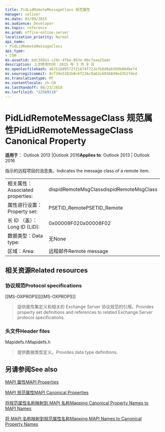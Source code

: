 ```yaml
---
title: PidLidRemoteMessageClass 规范属性
manager: soliver
ms.date: 03/09/2015
ms.audience: Developer
ms.topic: reference
ms.prod: office-online-server
localization_priority: Normal
api_name:
- PidLidRemoteMessageClass
api_type:
- COM
ms.assetid: bdc3d9a1-c29c-4fbe-893e-0bc7aaa25edc
description: 上次修改时间：2015 年 3 月 9 日
ms.openlocfilehash: a6751b89572f21674f723e7b0d8ab369b804be74
ms.sourcegitcommit: 0cf39e5382b8c6f236c8a63c6036849ed3527ded
ms.translationtype: MT
ms.contentlocale: zh-CN
ms.lasthandoff: 08/23/2018
ms.locfileid: "22569118"
---
```

# <a name="pidlidremotemessageclass-canonical-property"></a><span data-ttu-id="3f8ab-103">PidLidRemoteMessageClass 规范属性</span><span class="sxs-lookup"><span data-stu-id="3f8ab-103">PidLidRemoteMessageClass Canonical Property</span></span>

  
  
<span data-ttu-id="3f8ab-104">**适用于**： Outlook 2013 |Outlook 2016</span><span class="sxs-lookup"><span data-stu-id="3f8ab-104">**Applies to**: Outlook 2013 | Outlook 2016</span></span> 
  
<span data-ttu-id="3f8ab-105">指示的远程项目的消息类。</span><span class="sxs-lookup"><span data-stu-id="3f8ab-105">Indicates the message class of a remote item.</span></span>
  
|||
|:-----|:-----|
|<span data-ttu-id="3f8ab-106">相关属性：</span><span class="sxs-lookup"><span data-stu-id="3f8ab-106">Associated properties:</span></span>  <br/> |<span data-ttu-id="3f8ab-107">dispidRemoteMsgClass</span><span class="sxs-lookup"><span data-stu-id="3f8ab-107">dispidRemoteMsgClass</span></span>  <br/> |
|<span data-ttu-id="3f8ab-108">属性进行设置：</span><span class="sxs-lookup"><span data-stu-id="3f8ab-108">Property set:</span></span>  <br/> |<span data-ttu-id="3f8ab-109">PSETID_Remote</span><span class="sxs-lookup"><span data-stu-id="3f8ab-109">PSETID_Remote</span></span>  <br/> |
|<span data-ttu-id="3f8ab-110">长 ID （盖）：</span><span class="sxs-lookup"><span data-stu-id="3f8ab-110">Long ID (LID):</span></span>  <br/> |<span data-ttu-id="3f8ab-111">0x00008F02</span><span class="sxs-lookup"><span data-stu-id="3f8ab-111">0x00008F02</span></span>  <br/> |
|<span data-ttu-id="3f8ab-112">数据类型：</span><span class="sxs-lookup"><span data-stu-id="3f8ab-112">Data type:</span></span>  <br/> |<span data-ttu-id="3f8ab-113">无</span><span class="sxs-lookup"><span data-stu-id="3f8ab-113">None</span></span>  <br/> |
|<span data-ttu-id="3f8ab-114">区域：</span><span class="sxs-lookup"><span data-stu-id="3f8ab-114">Area:</span></span>  <br/> |<span data-ttu-id="3f8ab-115">远程邮件</span><span class="sxs-lookup"><span data-stu-id="3f8ab-115">Remote message</span></span>  <br/> |
   
## <a name="related-resources"></a><span data-ttu-id="3f8ab-116">相关资源</span><span class="sxs-lookup"><span data-stu-id="3f8ab-116">Related resources</span></span>

### <a name="protocol-specifications"></a><span data-ttu-id="3f8ab-117">协议规范</span><span class="sxs-lookup"><span data-stu-id="3f8ab-117">Protocol specifications</span></span>

<span data-ttu-id="3f8ab-118">[[MS-OXPROPS]]</span><span class="sxs-lookup"><span data-stu-id="3f8ab-118">[[MS-OXPROPS]]</span></span> 
  
> <span data-ttu-id="3f8ab-119">提供属性集定义和相关的 Exchange Server 协议规范的引用。</span><span class="sxs-lookup"><span data-stu-id="3f8ab-119">Provides property set definitions and references to related Exchange Server protocol specifications.</span></span>
    
### <a name="header-files"></a><span data-ttu-id="3f8ab-120">头文件</span><span class="sxs-lookup"><span data-stu-id="3f8ab-120">Header files</span></span>

<span data-ttu-id="3f8ab-121">Mapidefs.h</span><span class="sxs-lookup"><span data-stu-id="3f8ab-121">Mapidefs.h</span></span>
  
> <span data-ttu-id="3f8ab-122">提供数据类型定义。</span><span class="sxs-lookup"><span data-stu-id="3f8ab-122">Provides data type definitions.</span></span>
    
## <a name="see-also"></a><span data-ttu-id="3f8ab-123">另请参阅</span><span class="sxs-lookup"><span data-stu-id="3f8ab-123">See also</span></span>



[<span data-ttu-id="3f8ab-124">MAPI 属性</span><span class="sxs-lookup"><span data-stu-id="3f8ab-124">MAPI Properties</span></span>](mapi-properties.md)
  
[<span data-ttu-id="3f8ab-125">MAPI 规范属性</span><span class="sxs-lookup"><span data-stu-id="3f8ab-125">MAPI Canonical Properties</span></span>](mapi-canonical-properties.md)
  
[<span data-ttu-id="3f8ab-126">将规范属性名称映射到 MAPI 名称</span><span class="sxs-lookup"><span data-stu-id="3f8ab-126">Mapping Canonical Property Names to MAPI Names</span></span>](mapping-canonical-property-names-to-mapi-names.md)
  
[<span data-ttu-id="3f8ab-127">将 MAPI 名称映射到规范属性名称</span><span class="sxs-lookup"><span data-stu-id="3f8ab-127">Mapping MAPI Names to Canonical Property Names</span></span>](mapping-mapi-names-to-canonical-property-names.md)

